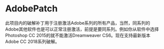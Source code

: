 # AdobePatch
此项目内的破解补丁用于注册激活Adobe系列的所有产品，当然，同系列的Adobe其他软件也是可以正常注册激活，前提是要同系列。例如你从软件中选择Photoshop CC 2015的就不能激活Dreamweaver CS6。现在支持最新版本Adobe CC 2018系列破解。
